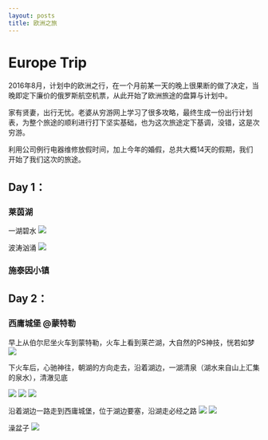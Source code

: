 ```yaml
---
layout: posts
title: 欧洲之旅
---
```

Europe Trip
===========

2016年8月，计划中的欧洲之行，在一个月前某一天的晚上很果断的做了决定，当晚即定下廉价的俄罗斯航空机票，从此开始了欧洲旅途的盘算与计划中。

家有贤妻，出行无忧。老婆从穷游网上学习了很多攻略，最终生成一份出行计划表，为整个旅途的顺利进行打下坚实基础，也为这次旅途定下基调，没错，这是次穷游。

利用公司例行电器维修放假时间，加上今年的婚假，总共大概14天的假期，我们开始了我们这次的旅途。



## Day 1： 

### 莱茵湖 
一湖碧水
<img src="http://p1.bpimg.com/4851/87bd5ba8c44b8ffb.jpg">

波涛汹涌
<img src="http://p1.bpimg.com/4851/4a22466d27a7188e.jpg">


### 施泰因小镇


## Day 2：
### 西庸城堡 @蒙特勒

早上从伯尔尼坐火车到蒙特勒，火车上看到莱芒湖，大自然的PS神技，恍若如梦
<img src="http://p1.bpimg.com/4851/66ac7813b88139fa.jpg">

下火车后，心驰神往，朝湖的方向走去，沿着湖边，一湖清泉（湖水来自山上汇集的泉水），清澈见底

<img src="http://p1.bpimg.com/4851/c2928889ba11e772.jpg">
<img src="http://p1.bpimg.com/4851/304db620df82da80.jpg">
<img src="http://p1.bpimg.com/4851/7cce8dfb18e39b1f.jpg">

沿着湖边一路走到西庸城堡，位于湖边要塞，沿湖走必经之路
<img src="http://i1.piimg.com/4851/c89af0b30f096644.jpg">
<img src="http://i1.piimg.com/4851/d2d0ca236c958d2c.jpg">

澡盆子
<img src="http://i1.piimg.com/4851/9bbce836525e98dc.jpg">





